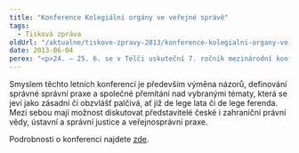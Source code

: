 ```yaml
---
title: "Konference Kolegiální orgány ve veřejné správě"
tags:
  - Tisková zpráva
oldUrl: "/aktualne/tiskove-zpravy-2013/konference-kolegialni-organy-ve-verejne-sprave"
date: 2013-06-04
perex: "<p>24. – 25. 6. se v Telči uskuteční 7. ročník mezinárodní konference věnující se otázkám správního práva a veřejné správy, kterou pořádá Právnická fakulta Masarykovy univerzity společně s Veřejným ochráncem práv.</p>"
---
```


<!-- imported from the old website -->

<p>Smyslem těchto letních konferencí je především výměna názorů, definování správné správní praxe a společné přemítání nad vybranými tématy, která se jeví jako zásadní či obzvlášť palčivá, ať již de lege lata či de lege ferenda. Mezi sebou mají možnost diskutovat představitelé české i zahraniční právní vědy, ústavní a správní justice a veřejnosprávní praxe. </p><p>Podrobnosti o konferenci najdete <a href="http://www.ochrance.cz/dalsi-aktivity/konference/?tx_odcalendar%5Buid%5D=33&amp;cHash=2930d6dafdea0e3ecb30c3c0da1fadd6">zde</a>.</p>
